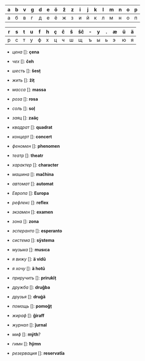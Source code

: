 |a|b|v|g|d|e|ö|ẑ|z|i|j|k|l|m|n|o|p|
|-|-|-|-|-|-|-|-|-|-|-|-|-|-|-|-|-|
|а|б|в|г|д|е|ё|ж|з|и|й|к|л|м|н|о|п|

|r|s|t|u|f|h|ç|ĉ|ŝ|ŝĉ|-|y|.|æ|ü|ä|
|-|-|-|-|-|-|-|-|-|-|-|-|-|-|-|-|
|р|с|т|у|ф|х|ц|ч|ш|щ|ъ|ы|ь|э|ю|я|

* *цена* []: **çena**
* *чех* []: **ĉeh**
* *шесть* []: **ŝesṭ**
* *жить* []: **ẑiṭ**

* *масса* []: **massa**
* *роза* []: **rosa**

* *соль* []: **soḷ**
* *заяц* []: **zaäç**

* *квадрат* []: **quadrat**
* *концерт* []: **concert**

* *феномен* []: **phenomen**
* *театр* []: **theatr**
* *характер* []: **character**
* *машина* []: **maĉhina**

* *автомат* []: **automat**
* *Европа* []: **Europa**

* *рефлекс* []: **reflex**
* *экзамен* []: **examen**
* *зона* []: **zona**

* *эсперанто* []: **esperanto**
* *система* []: **sÿstema**
* *музыка* []: **musıca**
* *я вижу* []: **ä vidũ**
* *я хочу* []: **ä hotũ**
* *приручить* []: **prirukĩṭ**
* *дружба* []: **druĝba**
* *друзья* []: **druġä**
* *помощь* []: **pomoĝṭ**
* *жираф* []: **ĝiraff**
* *журнал* []: **ĵurnal**
* *миф* []: **mÿth**?
* *гимн* []: **ħÿmn**
* *резервация* []: **reservatĭa**

